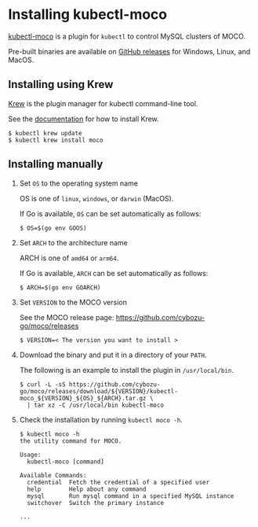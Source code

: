 # Installing kubectl-moco

[kubectl-moco](kubectl-moco.md) is a plugin for `kubectl` to control MySQL clusters of MOCO.

Pre-built binaries are available on [GitHub releases](https://github.com/cybozu-go/moco/releases) for Windows, Linux, and MacOS.

## Installing using Krew

[Krew](https://krew.sigs.k8s.io/) is the plugin manager for kubectl command-line tool.

See the [documentation](https://krew.sigs.k8s.io/docs/user-guide/setup/install/) for how to install Krew.

```console
$ kubectl krew update
$ kubectl krew install moco
```

## Installing manually

1. Set `OS` to the operating system name

   OS is one of `linux`, `windows`, or `darwin` (MacOS).

   If Go is available, `OS` can be set automatically as follows:

    ```console
    $ OS=$(go env GOOS)
    ```

2. Set `ARCH` to the architecture name

   ARCH is one of `amd64` or `arm64`.

   If Go is available, `ARCH` can be set automatically as follows:

    ```console
    $ ARCH=$(go env GOARCH)
    ```

3. Set `VERSION` to the MOCO version

   See the MOCO release page: https://github.com/cybozu-go/moco/releases

   ```console
   $ VERSION=< The version you want to install >
   ```

4. Download the binary and put it in a directory of your `PATH`.

   The following is an example to install the plugin in `/usr/local/bin`.

    ```console
    $ curl -L -sS https://github.com/cybozu-go/moco/releases/download/${VERSION}/kubectl-moco_${VERSION}_${OS}_${ARCH}.tar.gz \
      | tar xz -C /usr/local/bin kubectl-moco
    ```

5. Check the installation by running `kubectl moco -h`.

   ```console
   $ kubectl moco -h
   the utility command for MOCO.
   
   Usage:
     kubectl-moco [command]
   
   Available Commands:
     credential  Fetch the credential of a specified user
     help        Help about any command
     mysql       Run mysql command in a specified MySQL instance
     switchover  Switch the primary instance
   
   ...
   ```
